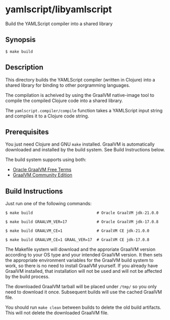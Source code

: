 yamlscript/libyamlscript
========================

Build the YAMLScript compiler into a shared library


## Synopsis

```
$ make build
```


## Description

This directory builds the YAMLScript compiler (written in Clojure) into a shared
library for binding to other porgramming languages.

The compilation is acheived by using the GraalVM native-image tool to compile
the compiled Clojure code into a shared library.

The `yamlscript.compiler/compile` function takes a YAMLScript input string and
compiles it to a Clojure code string.


## Prerequisites

You just need Clojure and GNU `make` installed.
GraalVM is automatically downloaded and installed by the build system.
See Build Instructions below.

The build system supports using both:

* [Oracle GraalVM Free Terms](https://www.graalvm.org/downloads/)
* [GraalVM Community Edition](
  https://github.com/graalvm/graalvm-ce-builds/releases/)


## Build Instructions

Just run one of the following commands:

```
$ make build                            # Oracle GraalVM jdk-21.0.0

$ make build GRAALVM_VER=17             # Oracle GraalVM jdk-17.0.8

$ make build GRAALVM_CE=1               # GraalVM CE jdk-21.0.0

$ make build GRAALVM_CE=1 GRAAL_VER=17  # GraalVM CE jdk-17.0.8
```

The Makefile system will download and the approriate GraalVM version according
to your OS type and your intended GraalVM version.
It then sets the appropriate environment variables for the GraalVM build system
to work, so there is no need to install GraalVM yourself.
If you already have GraalVM installed, that installation will not be used and
will not be affected by the build process.

The downloaded GraalVM tarball will be placed under `/tmp/` so you only need to
download it once.
Subsequent builds will use the cached GraalVM file.

You should run `make clean` between builds to delete the old build artifacts.
This will not delete the downloaded GraalVM file.
